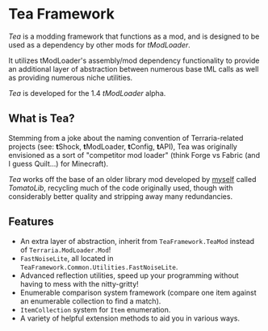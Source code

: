 # Tea Framework
_Tea_ is a modding framework that functions as a mod, and is designed to
be used as a dependency by other mods for _tModLoader_.

It utilizes tModLoader's assembly/mod dependency functionality to provide
an additional layer of abstraction between numerous base tML calls as well
as providing numerous niche utilities.

_Tea_ is developed for the 1.4 _tModLoader_ alpha.

## What is Tea?
Stemming from a joke about the naming convention of Terraria-related
projects (see: **t**Shock, **t**ModLoader, **t**Config, **t**API), Tea
was originally envisioned as a sort of "competitor mod loader" (think
Forge vs Fabric (and I guess Quilt...) for Minecraft).

_Tea_ works off the base of an older library mod developed by
[myself](https://github.com/Steviegt6) called _TomatoLib_, recycling much
of the code originally used, though with considerably better quality and
stripping away many redundancies.

## Features
* An extra layer of abstraction, inherit from `TeaFramework.TeaMod` instead of `Terraria.ModLoader.Mod`!
* `FastNoiseLite`, all located in `TeaFramework.Common.Utilities.FastNoiseLite`.
* Advanced reflection utilities, speed up your programming without having to mess with the nitty-gritty!
* Enumerable comparison system framework (compare one item against an enumerable collection to find a match).
* `ItemCollection` system for `Item` enumeration.
* A variety of helpful extension methods to aid you in various ways.